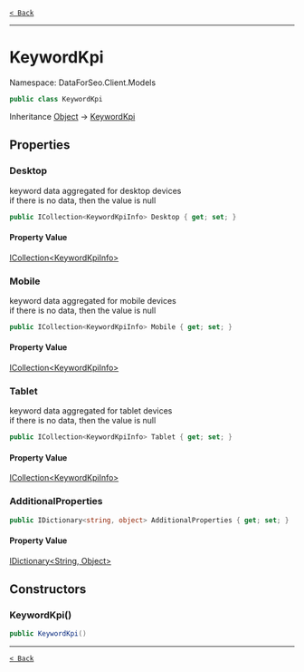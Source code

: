 [`< Back`](./)

---

# KeywordKpi

Namespace: DataForSeo.Client.Models

```csharp
public class KeywordKpi
```

Inheritance [Object](https://docs.microsoft.com/en-us/dotnet/api/system.object) → [KeywordKpi](./dataforseo.client.models.keywordkpi)

## Properties

### **Desktop**

keyword data aggregated for desktop devices
 <br>if there is no data, then the value is null

```csharp
public ICollection<KeywordKpiInfo> Desktop { get; set; }
```

#### Property Value

[ICollection&lt;KeywordKpiInfo&gt;](./dataforseo.client.models.keywordkpiinfo)<br>

### **Mobile**

keyword data aggregated for mobile devices
 <br>if there is no data, then the value is null

```csharp
public ICollection<KeywordKpiInfo> Mobile { get; set; }
```

#### Property Value

[ICollection&lt;KeywordKpiInfo&gt;](./dataforseo.client.models.keywordkpiinfo)<br>

### **Tablet**

keyword data aggregated for tablet devices
 <br>if there is no data, then the value is null

```csharp
public ICollection<KeywordKpiInfo> Tablet { get; set; }
```

#### Property Value

[ICollection&lt;KeywordKpiInfo&gt;](./dataforseo.client.models.keywordkpiinfo)<br>

### **AdditionalProperties**

```csharp
public IDictionary<string, object> AdditionalProperties { get; set; }
```

#### Property Value

[IDictionary&lt;String, Object&gt;](https://docs.microsoft.com/en-us/dotnet/api/system.collections.generic.idictionary-2)<br>

## Constructors

### **KeywordKpi()**

```csharp
public KeywordKpi()
```

---

[`< Back`](./)
